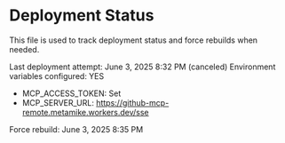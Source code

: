 # Deployment Status

This file is used to track deployment status and force rebuilds when needed.

Last deployment attempt: June 3, 2025 8:32 PM (canceled)
Environment variables configured: YES
- MCP_ACCESS_TOKEN: Set
- MCP_SERVER_URL: https://github-mcp-remote.metamike.workers.dev/sse

Force rebuild: June 3, 2025 8:35 PM
